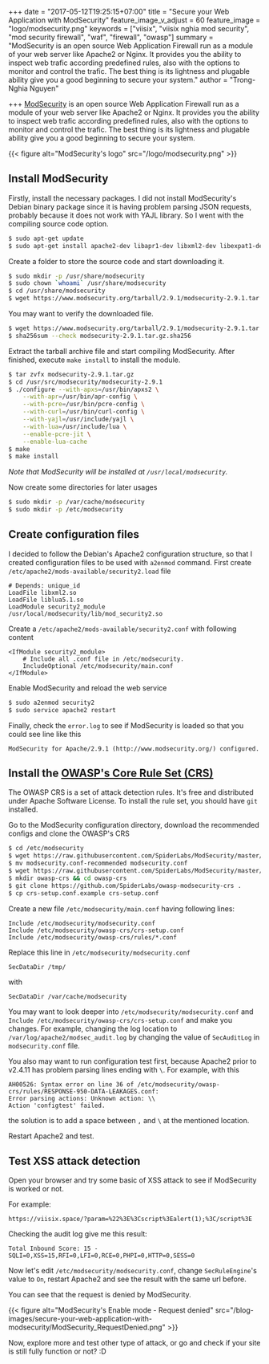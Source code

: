 +++
date = "2017-05-12T19:25:15+07:00"
title = "Secure your Web Application with ModSecurity"
feature_image_v_adjust = 60
feature_image = "logo/modsecurity.png"
keywords = ["viisix", "viisix nghia mod security", "mod security firewall", "waf", "firewall", "owasp"]
summary = "ModSecurity is an open source Web Application Firewall run as a module of your web server like Apache2 or Nginx. It provides you the ability to inspect web trafic according predefined rules, also with the options to monitor and control the trafic. The best thing is its lightness and plugable ability give you a good beginning to secure your system."
author = "Trong-Nghia Nguyen"

+++
[ModSecurity](http://modsecurity.org/) is an open source Web Application Firewall run as a module of your web server like Apache2 or Nginx. It provides you the ability to inspect web trafic according predefined rules, also with the options to monitor and control the trafic. The best thing is its lightness and plugable ability give you a good beginning to secure your system.

{{< figure alt="ModSecurity's logo" src="/logo/modsecurity.png" >}}

Install ModSecurity
-------------------

Firstly, install the necessary packages. I did not install ModSecurity's Debian binary package since it is having 
problem parsing JSON requests, probably because it does not work with YAJL library. So I went with the compiling
source code option.

```bash
$ sudo apt-get update
$ sudo apt-get install apache2-dev libapr1-dev libxml2-dev libexpat1-dev libpcre3-dev libyajl-dev libcurl4-gnutls-dev pkg-config lua5.1-dev
```

Create a folder to store the source code and start downloading it.

```bash
$ sudo mkdir -p /usr/share/modsecurity
$ sudo chown `whoami` /usr/share/modsecurity
$ cd /usr/share/modsecurity
$ wget https://www.modsecurity.org/tarball/2.9.1/modsecurity-2.9.1.tar.gz
```

You may want to verify the downloaded file.

```bash
$ wget https://www.modsecurity.org/tarball/2.9.1/modsecurity-2.9.1.tar.gz.sha256
$ sha256sum --check modsecurity-2.9.1.tar.gz.sha256
```

Extract the tarball archive file and start compiling ModSecurity. After finished, execute `make install`
to install the module.

```bash
$ tar zvfx modsecurity-2.9.1.tar.gz
$ cd /usr/src/modsecurity/modsecurity-2.9.1
$ ./configure --with-apxs=/usr/bin/apxs2 \
    --with-apr=/usr/bin/apr-config \
    --with-pcre=/usr/bin/pcre-config \
    --with-curl=/usr/bin/curl-config \
    --with-yajl=/usr/include/yajl \
    --with-lua=/usr/include/lua \
    --enable-pcre-jit \
    --enable-lua-cache
$ make
$ make install
```

*Note that ModSecurity will be installed at `/usr/local/modsecurity`.*

Now create some directories for later usages

```bash
$ sudo mkdir -p /var/cache/modsecurity
$ sudo mkdir -p /etc/modsecurity
```

Create configuration files
-------------------------- 

I decided to follow the Debian's Apache2 configuration structure, so that I created configuration files 
to be used with `a2enmod` command. First create `/etc/apache2/mods-available/security2.load` file

```text
# Depends: unique_id
LoadFile libxml2.so
LoadFile liblua5.1.so
LoadModule security2_module /usr/local/modsecurity/lib/mod_security2.so
```

Create a `/etc/apache2/mods-available/security2.conf` with following content

```text
<IfModule security2_module>
    # Include all .conf file in /etc/modsecurity.
    IncludeOptional /etc/modsecurity/main.conf
</IfModule>
```

Enable ModSecurity and reload the web service

```bash
$ sudo a2enmod security2
$ sudo service apache2 restart
```

Finally, check the `error.log` to see if ModSecurity is loaded so that you could see line like this

```text
ModSecurity for Apache/2.9.1 (http://www.modsecurity.org/) configured.
```

Install the [OWASP's Core Rule Set (CRS)](https://modsecurity.org/crs/)
-----------------------------------------------------------------------

The OWASP CRS is a set of attack detection rules. It's free and distributed under Apache Software License. 
To install the rule set, you should have `git` installed.

Go to the ModSecurity configuration directory, download the recommended configs and clone the OWASP's CRS

```bash
$ cd /etc/modsecurity
$ wget https://raw.githubusercontent.com/SpiderLabs/ModSecurity/master/modsecurity.conf-recommended
$ mv modsecurity.conf-recommended modsecurity.conf
$ wget https://raw.githubusercontent.com/SpiderLabs/ModSecurity/master/unicode.mapping
$ mkdir owasp-crs && cd owasp-crs
$ git clone https://github.com/SpiderLabs/owasp-modsecurity-crs .
$ cp crs-setup.conf.example crs-setup.conf
```

Create a new file `/etc/modsecurity/main.conf` having following lines:

```text
Include /etc/modsecurity/modsecurity.conf
Include /etc/modsecurity/owasp-crs/crs-setup.conf
Include /etc/modsecurity/owasp-crs/rules/*.conf
```

Replace this line in `/etc/modsecurity/modsecurity.conf`

```text
SecDataDir /tmp/
```

with

```text
SecDataDir /var/cache/modsecurity
```

You may want to look deeper into `/etc/modsecurity/modsecurity.conf` 
and `Include /etc/modsecurity/owasp-crs/crs-setup.conf` and make you changes. 
For example, changing the log location to `/var/log/apache2/modsec_audit.log`
by changing the value of `SecAuditLog` in `modsecurity.conf` file.

You also may want to run configuration test first, 
because Apache2 prior to v2.4.11 has problem parsing lines ending with `\`. 
For example, with this

```text
AH00526: Syntax error on line 36 of /etc/modsecurity/owasp-crs/rules/RESPONSE-950-DATA-LEAKAGES.conf:
Error parsing actions: Unknown action: \\
Action 'configtest' failed.
```

the solution is to add a space between `,` and `\` at the mentioned location.

Restart Apache2 and test.

Test XSS attack detection
-------------------------

Open your browser and try some basic of XSS attack to see if ModSecurity is worked or not.

For example: 
```text
https://viisix.space/?param=%22%3E%3Cscript%3Ealert(1);%3C/script%3E
```

Checking the audit log give me this result:

```text
Total Inbound Score: 15 - SQLI=0,XSS=15,RFI=0,LFI=0,RCE=0,PHPI=0,HTTP=0,SESS=0
```

Now let's edit `/etc/modsecurity/modsecurity.conf`, change `SecRuleEngine`'s value to `On`,
restart Apache2 and see the result with the same url before.

You can see that the request is denied by ModSecurity.

{{< figure alt="ModSecurity's Enable mode - Request denied" src="/blog-images/secure-your-web-application-with-modsecurity/ModSecurity_RequestDenied.png" >}}

Now, explore more and test other type of attack, or go and check if your site is still fully function or not? :D
